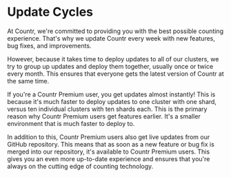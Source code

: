 # Update Cycles

At Countr, we're committed to providing you with the best possible counting experience. That's why we update Countr every week with new features, bug fixes, and improvements.

However, because it takes time to deploy updates to all of our clusters, we try to group up updates and deploy them together, usually once or twice every month. This ensures that everyone gets the latest version of Countr at the same time.

If you're a Countr Premium user, you get updates almost instantly! This is because it's much faster to deploy updates to one cluster with one shard, versus ten individual clusters with ten shards each. This is the primary reason why Countr Premium users get features earlier. It's a smaller environment that is much faster to deploy to.

In addition to this, Countr Premium users also get live updates from our GitHub repository. This means that as soon as a new feature or bug fix is merged into our repository, it's available to Countr Premium users. This gives you an even more up-to-date experience and ensures that you're always on the cutting edge of counting technology.
